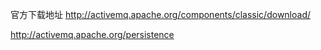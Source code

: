 官方下载地址
http://activemq.apache.org/components/classic/download/  

http://activemq.apache.org/persistence  
